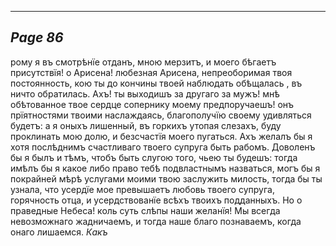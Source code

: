 

---
*Page 86*
---

рому я въ смотрѣнїе отданъ, мною мерзитъ, и моего бѣгаетъ присутствїя! о Арисена! любезная Арисена, непреоборимая твоя постоянность, кою ты до кончины твоей наблюдать обѣщалась , въ ничто обратилась. Ахъ! ты выходишъ за другаго за мужъ! мнѣ обѣтованное твое сердце сопернику моему предпоручаешъ! онъ прїятностями твоими наслаждаясь, благополучїю своему удивляться будетъ: а я оныхъ лишенный, въ горкихъ утопая слезахъ, буду проклинать мою долю, и безсчастїя моего пугаться. Ахъ желалъ бы я хотя послѣднимъ счастливаго твоего супруга быть рабомъ. Доволенъ бы я былъ и тѣмъ, чтобъ быть слугою того, чьею ты будешъ: тогда имѣлъ бы я какое либо право тебѣ подвластнымъ назваться, могъ бы я покрайней мѣрѣ услугами моими твою заслужить милость, тогда бы ты узнала, что усердїе мое превышаетъ любовь твоего супруга, горячность отца, и усердствованїе всѣхъ твоихъ подданныхъ. Но о праведные Небеса! коль суть слѣпы наши желанїя! Мы всегда невозможнаго жадничаемъ, и тогда наше благо познаваемъ, когда онаго лишаемся.
*Какъ*